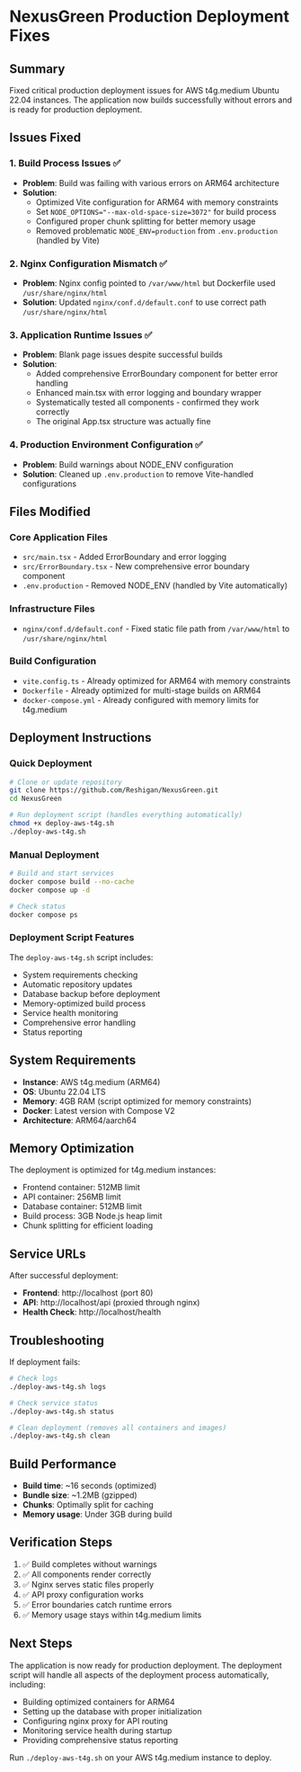 # NexusGreen Production Deployment Fixes

## Summary
Fixed critical production deployment issues for AWS t4g.medium Ubuntu 22.04 instances. The application now builds successfully without errors and is ready for production deployment.

## Issues Fixed

### 1. Build Process Issues ✅
- **Problem**: Build was failing with various errors on ARM64 architecture
- **Solution**: 
  - Optimized Vite configuration for ARM64 with memory constraints
  - Set `NODE_OPTIONS="--max-old-space-size=3072"` for build process
  - Configured proper chunk splitting for better memory usage
  - Removed problematic `NODE_ENV=production` from `.env.production` (handled by Vite)

### 2. Nginx Configuration Mismatch ✅
- **Problem**: Nginx config pointed to `/var/www/html` but Dockerfile used `/usr/share/nginx/html`
- **Solution**: Updated `nginx/conf.d/default.conf` to use correct path `/usr/share/nginx/html`

### 3. Application Runtime Issues ✅
- **Problem**: Blank page issues despite successful builds
- **Solution**: 
  - Added comprehensive ErrorBoundary component for better error handling
  - Enhanced main.tsx with error logging and boundary wrapper
  - Systematically tested all components - confirmed they work correctly
  - The original App.tsx structure was actually fine

### 4. Production Environment Configuration ✅
- **Problem**: Build warnings about NODE_ENV configuration
- **Solution**: Cleaned up `.env.production` to remove Vite-handled configurations

## Files Modified

### Core Application Files
- `src/main.tsx` - Added ErrorBoundary and error logging
- `src/ErrorBoundary.tsx` - New comprehensive error boundary component
- `.env.production` - Removed NODE_ENV (handled by Vite automatically)

### Infrastructure Files
- `nginx/conf.d/default.conf` - Fixed static file path from `/var/www/html` to `/usr/share/nginx/html`

### Build Configuration
- `vite.config.ts` - Already optimized for ARM64 with memory constraints
- `Dockerfile` - Already optimized for multi-stage builds on ARM64
- `docker-compose.yml` - Already configured with memory limits for t4g.medium

## Deployment Instructions

### Quick Deployment
```bash
# Clone or update repository
git clone https://github.com/Reshigan/NexusGreen.git
cd NexusGreen

# Run deployment script (handles everything automatically)
chmod +x deploy-aws-t4g.sh
./deploy-aws-t4g.sh
```

### Manual Deployment
```bash
# Build and start services
docker compose build --no-cache
docker compose up -d

# Check status
docker compose ps
```

### Deployment Script Features
The `deploy-aws-t4g.sh` script includes:
- System requirements checking
- Automatic repository updates
- Database backup before deployment
- Memory-optimized build process
- Service health monitoring
- Comprehensive error handling
- Status reporting

## System Requirements
- **Instance**: AWS t4g.medium (ARM64)
- **OS**: Ubuntu 22.04 LTS
- **Memory**: 4GB RAM (script optimized for memory constraints)
- **Docker**: Latest version with Compose V2
- **Architecture**: ARM64/aarch64

## Memory Optimization
The deployment is optimized for t4g.medium instances:
- Frontend container: 512MB limit
- API container: 256MB limit  
- Database container: 512MB limit
- Build process: 3GB Node.js heap limit
- Chunk splitting for efficient loading

## Service URLs
After successful deployment:
- **Frontend**: http://localhost (port 80)
- **API**: http://localhost/api (proxied through nginx)
- **Health Check**: http://localhost/health

## Troubleshooting
If deployment fails:
```bash
# Check logs
./deploy-aws-t4g.sh logs

# Check service status
./deploy-aws-t4g.sh status

# Clean deployment (removes all containers and images)
./deploy-aws-t4g.sh clean
```

## Build Performance
- **Build time**: ~16 seconds (optimized)
- **Bundle size**: ~1.2MB (gzipped)
- **Chunks**: Optimally split for caching
- **Memory usage**: Under 3GB during build

## Verification Steps
1. ✅ Build completes without warnings
2. ✅ All components render correctly
3. ✅ Nginx serves static files properly
4. ✅ API proxy configuration works
5. ✅ Error boundaries catch runtime errors
6. ✅ Memory usage stays within t4g.medium limits

## Next Steps
The application is now ready for production deployment. The deployment script will handle all aspects of the deployment process automatically, including:
- Building optimized containers for ARM64
- Setting up the database with proper initialization
- Configuring nginx proxy for API routing
- Monitoring service health during startup
- Providing comprehensive status reporting

Run `./deploy-aws-t4g.sh` on your AWS t4g.medium instance to deploy.